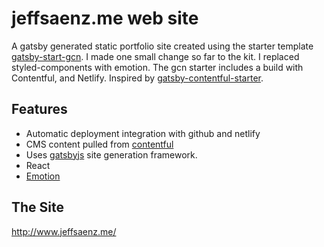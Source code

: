 # jeffsaenz.me web site

A gatsby generated static portfolio site created using the starter template [gatsby-start-gcn](https://github.com/ryanwiemer/gatsby-starter-gcn). I made one small change so far to the kit. I replaced styled-components with emotion. 
The gcn starter includes a build with Contentful,  and Netlify. Inspired by [gatsby-contentful-starter](https://github.com/contentful-userland/gatsby-contentful-starter).

## Features

* Automatic deployment integration with github and netlify
* CMS content pulled from [contentful](https://www.contentful.com/)
* Uses [gatsbyjs](https://gatsbyjs.org) site generation framework.
* React
* [Emotion](https://emotion.sh)

## The Site

http://www.jeffsaenz.me/


